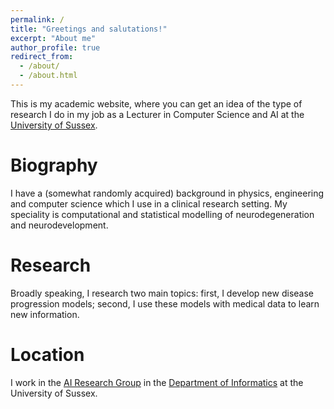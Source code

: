 ```yaml
---
permalink: /
title: "Greetings and salutations!"
excerpt: "About me"
author_profile: true
redirect_from: 
  - /about/
  - /about.html
---
```


This is my academic website, where you can get an idea of the type of research I do in my job as a Lecturer in Computer Science and AI at the [University of Sussex](https://www.sussex.ac.uk/).

Biography
===

I have a (somewhat randomly acquired) background in physics, engineering and computer science which I use in a clinical research setting. My speciality is computational and statistical modelling of neurodegeneration and neurodevelopment.

Research
===
Broadly speaking, I research two main topics: first, I develop new disease progression models; second, I use these models with medical data to learn new information.

Location
===
I work in the [AI Research Group](https://www.sussex.ac.uk/research/centres/ai-research-group/) in the [Department of Informatics](https://www.sussex.ac.uk/informatics/) at the University of Sussex.